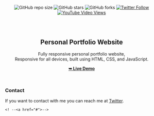<div align="center">
  
  ![GitHub repo size](https://img.shields.io/github/repo-size/danishmushtak/portfolio)
  ![GitHub stars](https://img.shields.io/github/stars/danishmushtak/portfolio?style=social)
  ![GitHub forks](https://img.shields.io/github/forks/danishmushtak/portfolio?style=social)
  [![Twitter Follow](https://img.shields.io/twitter/follow/DanishMushtaq01?style=social)](https://twitter.com/intent/follow?screen_name=DanishMushtaq01)
  [![YouTube Video Views](https://img.shields.io/youtube/views/SAu7e09vXoQ?style=social)](https://youtu.be/OpeI1x96TTk)

  <br />
  <br />

  <h2 align="center">Personal Portfolio Website</h2>

  Fully responsive personal portfolio website, <br />Responsive for all devices, built using HTML, CSS, and JavaScript.

  <a href="https://moinside.online"><strong>➥ Live Demo</strong></a>

</div>

<br />

### Contact

If you want to contact with me you can reach me at [Twitter](https://www.twitter.com/DanishMushtaq01).

    <! --<a href="#">-->

